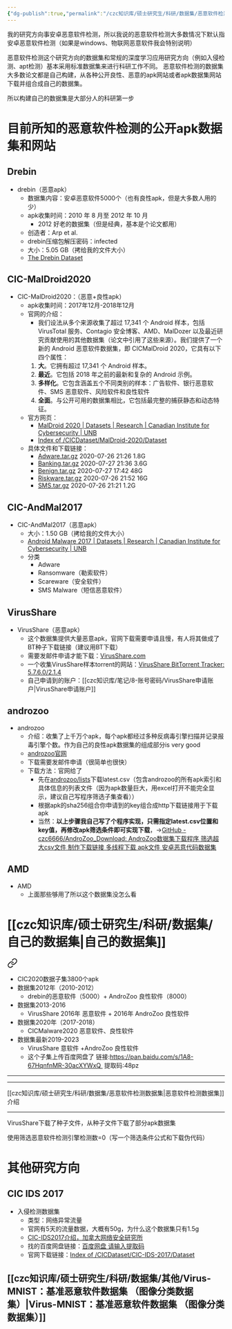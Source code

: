 ```yaml
---
{"dg-publish":true,"permalink":"/czc知识库/硕士研究生/科研/数据集/恶意软件检测数据集/","dgPassFrontmatter":true,"created":"2024-12-08T14:47:50.846+08:00","updated":"2024-12-10T16:58:55.553+08:00"}
---
```




我的研究方向事安卓恶意软件检测，所以我说的恶意软件检测大多数情况下默认指安卓恶意软件检测（如果是windows、物联网恶意软件我会特别说明）

恶意软件检测这个研究方向的数据集和常规的深度学习应用研究方向（例如入侵检测、apt检测）基本采用标准数据集来进行科研工作不同。
恶意软件检测的数据集大多数论文都是自己构建，从各种公开良性、恶意的apk网站或者apk数据集网站下载并组合成自己的数据集。

所以构建自己的数据集是大部分人的科研第一步

# 目前所知的恶意软件检测的公开apk数据集和网站

## Drebin
- drebin（恶意apk）
	- 数据集内容：安卓恶意软件5000个（也有良性apk，但是大多数人用的少）
	- apk收集时间：2010 年 8 月至 2012 年 10 月
		- 2012 好老的数据集（但是经典，基本是个论文都用）
	- 创造者：Arp et al.
	- drebin压缩包解压密码：infected
	- 大小：5.05 GB（拷给我的文件大小）
	- [The Drebin Dataset](https://drebin.mlsec.org/)


## CIC-MalDroid2020
- CIC-MalDroid2020：（恶意+良性apk）
	- apk收集时间：2017年12月-2018年12月
	- 官网的介绍：
		- 我们设法从多个来源收集了超过 17,341 个 Android 样本，包括 VirusTotal 服务、Contagio 安全博客、AMD、MalDozer 以及最近研究贡献使用的其他数据集（论文中引用了这些来源）。我们提供了一个新的 Android 恶意软件数据集，即 CICMalDroid 2020，它具有以下四个属性：
		1. **大**。它拥有超过 17,341 个 Android 样本。
		2. **最近**。它包括 2018 年之前的最新和复杂的 Android 示例。
		3. **多样化**。它包含涵盖五个不同类别的样本：广告软件、银行恶意软件、SMS 恶意软件、风险软件和良性软件
		4. **全面**。与公开可用的数据集相比，它包括最完整的捕获静态和动态特征。
	-  官方网页：
		- [MalDroid 2020 | Datasets | Research | Canadian Institute for Cybersecurity | UNB](https://www.unb.ca/cic/datasets/maldroid-2020.html)
		- [Index of /CICDataset/MalDroid-2020/Dataset](http://205.174.165.80/CICDataset/MalDroid-2020/Dataset/)
	- 具体文件和下载链接：
		- [Adware.tar.gz](http://205.174.165.80/CICDataset/MalDroid-2020/Dataset/APKs/Adware.tar.gz) 2020-07-26 21:26 1.8G
		- [Banking.tar.gz](http://205.174.165.80/CICDataset/MalDroid-2020/Dataset/APKs/Banking.tar.gz) 2020-07-27 21:36 3.6G
		- [Benign.tar.gz](http://205.174.165.80/CICDataset/MalDroid-2020/Dataset/APKs/Benign.tar.gz) 2020-07-27 17:42 48G
		- [Riskware.tar.gz](http://205.174.165.80/CICDataset/MalDroid-2020/Dataset/APKs/Riskware.tar.gz) 2020-07-26 21:52 16G
		- [SMS.tar.gz](http://205.174.165.80/CICDataset/MalDroid-2020/Dataset/APKs/SMS.tar.gz) 2020-07-26 21:21 1.2G

## CIC-AndMal2017
- CIC-AndMal2017（恶意apk）
	- 大小：1.50 GB（拷给我的文件大小） 
	- [Android Malware 2017 | Datasets | Research | Canadian Institute for Cybersecurity | UNB](https://www.unb.ca/cic/datasets/andmal2017.html)
	- 分类
		- Adware
		- Ransomware（勒索软件）
		- Scareware（安全软件）
		- SMS Malware（短信恶意软件）

## VirusShare
- VirusShare（恶意apk）
	- 这个数据集提供大量恶意apk，官网下载需要申请且慢，有人将其做成了BT种子下载链接（建议用BT下载）
	- 需要发邮件申请才能下载：[VirusShare.com](https://virusshare.com/)
	- 一个收集VirusShare样本torrent的网站：[VirusShare BitTorrent Tracker: 5.7.6.0/2.1.4](http://71.105.224.114:6969/)
	- 自己申请到的账户：[[czc知识库/笔记/8-账号密码/VirusShare申请账户\|VirusShare申请账户]]

## androzoo
- androzoo
	- 介绍：收集了上千万个apk，每个apk都经过多种反病毒引擎扫描并记录报毒引擎个数。作为自己的良性apk数据集的组成部分is very good
	- [androzoo官网](https://androzoo.uni.lu/)
	- 下载需要发邮件申请（很简单也很快）
	- 下载方法：官网给了
		- 先在[androzoo/lists](https://androzoo.uni.lu/lists)下载latest.csv（包含androzoo的所有apk索引和具体信息的列表文件（因为apk数量巨大，用excel打开不能完全显示，建议自己写程序筛选子集查看））
		- 根据apk的sha256组合你申请到的key组合成http下载链接用于下载apk
		- 当然：**以上步骤我自己写了个程序实现，只需指定latest.csv位置和key值，再修改apk筛选条件即可实现下载**，→[GitHub - czc6666/AndroZoo\_Download: AndroZoo数据集下载程序 筛选超大csv文件 制作下载链接 多线程下载 apk文件 安卓恶意代码数据集](https://github.com/czc6666/AndroZoo_Download)

## AMD
- AMD
	- 上面那些够用了所以这个数据集没怎么看



# [[czc知识库/硕士研究生/科研/数据集/自己的数据集\|自己的数据集]]


<div class="transclusion internal-embed is-loaded"><a class="markdown-embed-link" href="/czc/////" aria-label="Open link"><svg xmlns="http://www.w3.org/2000/svg" width="24" height="24" viewBox="0 0 24 24" fill="none" stroke="currentColor" stroke-width="2" stroke-linecap="round" stroke-linejoin="round" class="svg-icon lucide-link"><path d="M10 13a5 5 0 0 0 7.54.54l3-3a5 5 0 0 0-7.07-7.07l-1.72 1.71"></path><path d="M14 11a5 5 0 0 0-7.54-.54l-3 3a5 5 0 0 0 7.07 7.07l1.71-1.71"></path></svg></a><div class="markdown-embed">





- CIC2020数据子集3800个apk
- 数据集2012年（2010-2012）
	- drebin的恶意软件（5000）+ AndroZoo 良性软件（8000）
- 数据集2013-2016
	- VirusShare 2016年 恶意软件 + 2016年 AndroZoo 良性软件
- 数据集2020年（2017-2018）
	- CICMalware2020 恶意软件、良性软件
- 数据集最新2019-2023
	- VirusShare 意软件 +AndroZoo 良性软件
	- 这个子集上传百度网盘了
		链接:https://pan.baidu.com/s/1A8-67HqnfnMR-30acXYWxQ 
		提取码:48pz




---
---

[[czc知识库/硕士研究生/科研/数据集/恶意软件检测数据集\|恶意软件检测数据集]]介绍

---


VirusShare下载了种子文件，从种子文件下载了部分apk数据集


使用筛选恶意软件检测引擎检测数=0（写一个筛选条件公式和下载伪代码）

</div></div>


# 其他研究方向

## CIC IDS 2017
- 入侵检测数据集 
	- 类型：网络异常流量
	- 官网有5天的流量数据，大概有50g，为什么这个数据集只有1.5g
	- [CIC-IDS2017介绍，加拿大网络安全研究所](https://www.unb.ca/cic/datasets/ids-2017.html)
	- 找的百度网盘链接：[百度网盘 请输入提取码](https://pan.baidu.com/s/13mp8W6spfA6jBFTrhUvtNA?pwd=9857)
	- 官网下载链接：[Index of /CICDataset/CIC-IDS-2017/Dataset](http://205.174.165.80/CICDataset/CIC-IDS-2017/Dataset/)

## [[czc知识库/硕士研究生/科研/数据集/其他/Virus-MNIST：基准恶意软件数据集 （图像分类数据集）\|Virus-MNIST：基准恶意软件数据集 （图像分类数据集）]]

